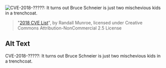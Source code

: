 ![CVE-2018-?????: It turns out Bruce Schneier is just two mischevious kids in a trenchcoat.](https://imgs.xkcd.com/comics/2018_cve_list.png)
> "[2018 CVE List](https://xkcd.com/1957/)", by Randall Munroe, licensed under Creative Commons Attribution-NonCommercial 2.5 License

## Alt Text
CVE-2018-?????: It turns out Bruce Schneier is just two mischevious kids in a trenchcoat.
